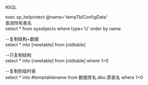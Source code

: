 

#SQL


exec sp_helprotect @name='tempTblConfigData'  <br/>
查询所有表名</br>
select * from sysobjects where type='U' order by name</br>


--复制结构+数据</br>
select * into [newtable] from [oldtable]

--只复制结构</br>
select * into [newtable] from [oldtable]
 where 1=0

--复制到临时表</br> 
select * into #temptablename from 数据库名.dbo.原表名 where 1=0 


